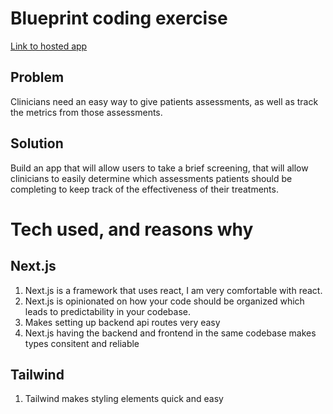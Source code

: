 # Blueprint coding exercise

[Link to hosted app](https://www.google.com)

## Problem

Clinicians need an easy way to give patients assessments, as well as track the metrics from those assessments.

## Solution

Build an app that will allow users to take a brief screening, that will allow clinicians to easily determine which assessments patients should be completing to keep track of the effectiveness of their treatments.

# Tech used, and reasons why

## Next.js

1. Next.js is a framework that uses react, I am very comfortable with react.
2. Next.js is opinionated on how your code should be organized which leads to predictability in your codebase.
3. Makes setting up backend api routes very easy
4. Next.js having the backend and frontend in the same codebase makes types consitent and reliable

## Tailwind

1. Tailwind makes styling elements quick and easy
